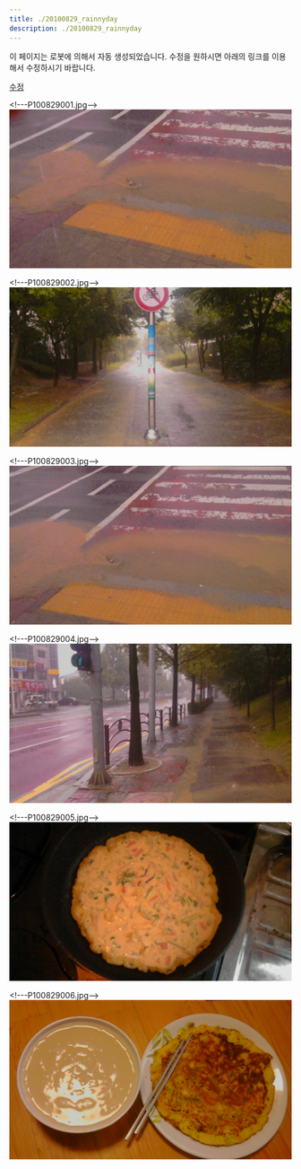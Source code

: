 ```yaml
---
title: ./20100829_rainnyday
description: ./20100829_rainnyday
---
```



이 페이지는 로봇에 의해서 자동 생성되었습니다. 수정을 원하시면 아래의 링크를 이용해서 수정하시기 바랍니다. 


[수정](https://www.github.com/boyinblue/boyinblue.github.io/edit/main/901_diary/./20100829_rainnyday/README.md)


\<!---P100829001.jpg-->
![이미지](P100829001.jpg)


\<!---P100829002.jpg-->
![이미지](P100829002.jpg)


\<!---P100829003.jpg-->
![이미지](P100829003.jpg)


\<!---P100829004.jpg-->
![이미지](P100829004.jpg)


\<!---P100829005.jpg-->
![이미지](P100829005.jpg)


\<!---P100829006.jpg-->
![이미지](P100829006.jpg)


